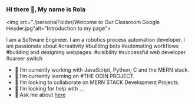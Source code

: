### Hi there 👋, My name is Rola

<img src="./personalFolder/Welcome to Our Classroom Google Header.jpg"alt="Introduction to my page">

<!--
**Rola01/Rola01** is a ✨ _special_ ✨ repository because its `README.md` (this file) appears on your GitHub profile.

-->

I am a Software Engineer. I am a robotics process automation developer.
I am passionate about #creativity #building bots #automating workflows #building and designing webpages. #visibility #successful web developer #career switch

- 🔭 I’m currently working with JavaScript, Python, C and the MERN stack.
- 🌱 I’m currently learning on #THE ODIN PROJECT.
- 👯 I’m looking to collaborate on MERN STACK Development Projects.
- 🤔 I’m looking for help with ...
- 💬 Ask me about [here](https://github.com/Rola01/Rola01/issues)



